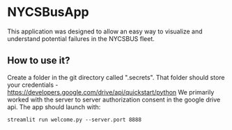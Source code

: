 # NYCSBusApp
This application was designed to allow an easy way to visualize and understand potential failures in the NYCSBUS fleet.

## How to use it?
Create a folder in the git directory called ".secrets".  That folder should store your credentials -
https://developers.google.com/drive/api/quickstart/python
We primarily worked with the server to server authorization consent in the google drive api.
The app should launch with:
```
streamlit run welcome.py --server.port 8888
```
